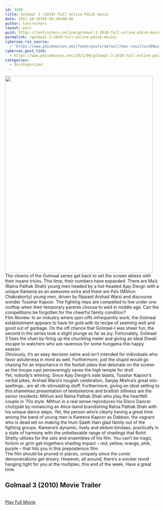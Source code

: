 ```yaml
---
id: 3290
title: Golmaal 3 (2010) Full online Pdisk movie
date: 2021-10-16T05:56:30+00:00
author: tentrockers
layout: post
guid: https://tentrockers.online/golmaal-3-2010-full-online-pdisk-movie/
permalink: /golmaal-3-2010-full-online-pdisk-movie/
cyberseo_rss_source:
  - 'https://www.pdiskmovies.net/feeds/posts/default?max-results=100&start-index=1101'
cyberseo_post_link:
  - https://www.pdiskmovies.net/2021/08/golmaal-3-2010-full-online-pdisk-movie.html
categories:
  - Uncategorized
---
```

<div class="separator">
  <a href="https://1.bp.blogspot.com/-XosctSfh2AM/YRJHBZqv16I/AAAAAAAAAFE/O0IG2LgJps0jDgjc_qi79ev5R2ehvCndQCLcBGAsYHQ/s512/Golmaal%2B3%2B%25282010%2529%2BFull%2Bonline%2BPdisk%2Bmovie.jpg" imageanchor="1"><img loading="lazy" border="0" data-original-height="512" data-original-width="384" height="640" src="https://1.bp.blogspot.com/-XosctSfh2AM/YRJHBZqv16I/AAAAAAAAAFE/O0IG2LgJps0jDgjc_qi79ev5R2ehvCndQCLcBGAsYHQ/w480-h640/Golmaal%2B3%2B%25282010%2529%2BFull%2Bonline%2BPdisk%2Bmovie.jpg" width="480" /></a>
</div>



<div>
  <div>
    <span>The clowns of the Golmaal series get back to set the screen ablaze with their insane tricks. This time, their numbers have expanded. There are Ma&#8217;s (Ratna Pathak Shah) young men headed by a hot-headed Ajay Devgn with a unique Kareena as an awesome extra and there are Pa&#8217;s (Mithun Chakraborty) young men, driven by flippant Arshad Warsi and discourse wonder Tusshar Kapoor. The fighting imps are compelled to live under one rooftop when their temporary parents choose to wed in middle age. Can the competitions be forgotten for the cheerful family condition?&nbsp;</span>
  </div>
  
  <div>
    <span>Film Review: In an industry where spin-offs infrequently work, the Golmaal establishment appears to have hit gold with its recipe of seeming well and good out of garbage. On the off chance that Golmaal-l was sheer fun, the second in the series took a slight plunge as far as joy. Fortunately, Golmaal 3 fixes the chart by firing up the chuckling meter and giving an ideal Diwali escape to watchers who are ravenous for some hungama this happy season.&nbsp;</span>
  </div>
  
  <div>
    <span>Obviously, it&#8217;s an easy decision satire and isn&#8217;t intended for individuals who favor astuteness in mind as well. Furthermore, just the stupid would go chasing for an importance in the foolish jokes that detonate on the screen as the troupe cast perseveringly saves the high temple for droll.&nbsp;</span>
  </div>
  
  <div>
    <span>Yet, nobody&#8217;s whining. Since Ajay Devgn&#8217;s irate blasts, Tusshar Kapoor&#8217;s verbal jokes, Arshad Warsi&#8217;s rougish celebration, Sanjay Mishra&#8217;s great mis-spellings&#8230;are all rib-stimulating stuff. Furthermore, giving an ideal setting to this shameless presentation of testosterone and brattish silliness are the senior residents: Mithun and Ratna Pathak Shah who play the heartfelt couple in &#8217;70s style. Mithun in a real sense reproduces his Disco Dancer chutzpah by romancing an Alice-band brandishing Ratna Pathak Shah with his unique dance steps. Yet, the person who&#8217;s clearly having a great time among the band of young men is Kareena Kapoor as Dabboo, the vagrant who is dead set on making the Hum Saath Hain glad family out of the fighting groups. Kareena&#8217;s dynamic, lively and ekdum bindaas, practically in a state of harmony with the unbelievable range of shadings that Rohit Shetty utilizes for the sets and ensembles of his film. You can&#8217;t be tragic, forlorn or grim get-togethers shading impact &#8211; red, yellow, orange, pink, purple &#8211; that hits you in this preposterous film.&nbsp;</span>
  </div>
  
  <div>
    <span>The film should be pruned in places, uniquely since the comic demonstrations get dreary. However, all around, there&#8217;s a snicker revolt hanging tight for you at the multiplex, this end of the week. Have a great time.</span>
  </div>
</div>

<div>
  <h2>
    <span>Golmaal 3 (2010) Movie Trailer</span>
  </h2>
</div>

  
<a href="https://kofilink.com/1/bnYyaWNwMDAwOWZs?dn=1" onclick="window.open('https://kofilink.com/1/bnYyaWNwMDAwOWZs?dn=1','popup','width=600,height=600'); return false;" target="popup" rel="noopener"><br /> Play Full Movie<br /> </a>